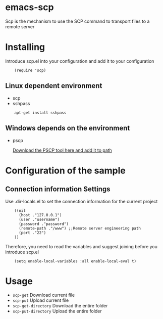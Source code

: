 
# emacs-scp<a id="sec-1" name="sec-1"></a>

Scp is the mechanism to use the SCP command to transport files to a remote server  

# Installing<a id="sec-2" name="sec-2"></a>

Introduce scp.el into your configuration and add it to your configuration  

``` emacs-lisp
    (require 'scp)
```
## Linux dependent environment<a id="sec-2-1" name="sec-2-1"></a>

-   scp
-   sshpass

``` shell
    apt-get install sshpass
```

## Windows depends on the environment<a id="sec-2-2" name="sec-2-2"></a>

-   pscp

	[Download the PSCP tool here and add it to path](https://www.chiark.greenend.org.uk/~sgtatham/putty/latest.html)  

# Configuration of the sample<a id="sec-3" name="sec-3"></a>

## Connection information Settings<a id="sec-3-1" name="sec-3-1"></a>

Use .dir-locals.el to set the connection information for the current project  

``` emacs-lisp
    ((nil
      (host ."127.0.0.1")
      (user ."username")
      (password ."password")
      (remote-path ."/www") ;;Remote server engineering path 
      (port ."22")
    ))
```

Therefore, you need to read the variables and suggest joining before you introduce scp.el  

``` emacs-lisp
    (setq enable-local-variables :all enable-local-eval t)
```

# Usage<a id="sec-4" name="sec-4"></a>

-   `scp-get` Download current file
-   `scp-put` Upload current file
-   `scp-get-directory` Download the entire folder
-   `scp-put-directory` Upload the entire folder
